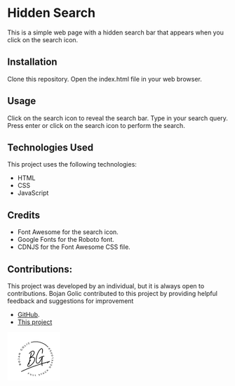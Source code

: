 # Hidden Search

This is a simple web page with a hidden search bar that appears when you click on the search icon.

## Installation
Clone this repository.
Open the index.html file in your web browser.

## Usage
Click on the search icon to reveal the search bar.
Type in your search query.
Press enter or click on the search icon to perform the search.

## Technologies Used
This project uses the following technologies:

- HTML
- CSS
- JavaScript

## Credits
- Font Awesome for the search icon.
- Google Fonts for the Roboto font.
- CDNJS for the Font Awesome CSS file.


## Contributions:
This project was developed by an individual, but it is always open to contributions. Bojan Golic contributed to this project by providing helpful feedback and suggestions for improvement 
- [GitHub](https://github.com/bokigolic).
- [This project](https://github.com/bokigolic/fornt-end-practice/tree/develop/Simple%20Search)

![Logo](https://github.com/bokigolic/fornt-end-practice/blob/develop/Template/logo-bojan-small.png)